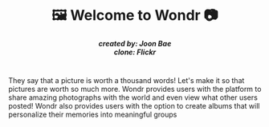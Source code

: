 <h1 align= "center" dir="auto">
  🖼️ Welcome to Wondr 📷
</h1>
<h5 align= "center" dir="auto">
  created by: Joon Bae
  <br>clone: Flickr</br>
</h5>

<br>They say that a picture is worth a thousand words! Let's make it so that pictures are worth so much more.
Wondr provides users with the platform to share amazing photographs with the world and even view what other users posted! Wondr also provides users with the option to 
create albums that will personalize their memories into meaningful groups
